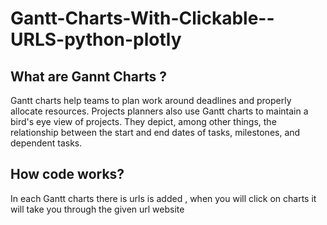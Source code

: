 # Gantt-Charts-With-Clickable--URLS-python-plotly
## What are Gannt Charts ? 
Gantt charts help teams to plan work around deadlines and properly allocate resources. Projects planners also use Gantt charts to maintain a bird's eye view of projects. They depict, among other things, the relationship between the start and end dates of tasks, milestones, and dependent tasks.
## How code works?
In each Gantt charts there is urls is  added , when you will click on charts it will take you through the given url website
